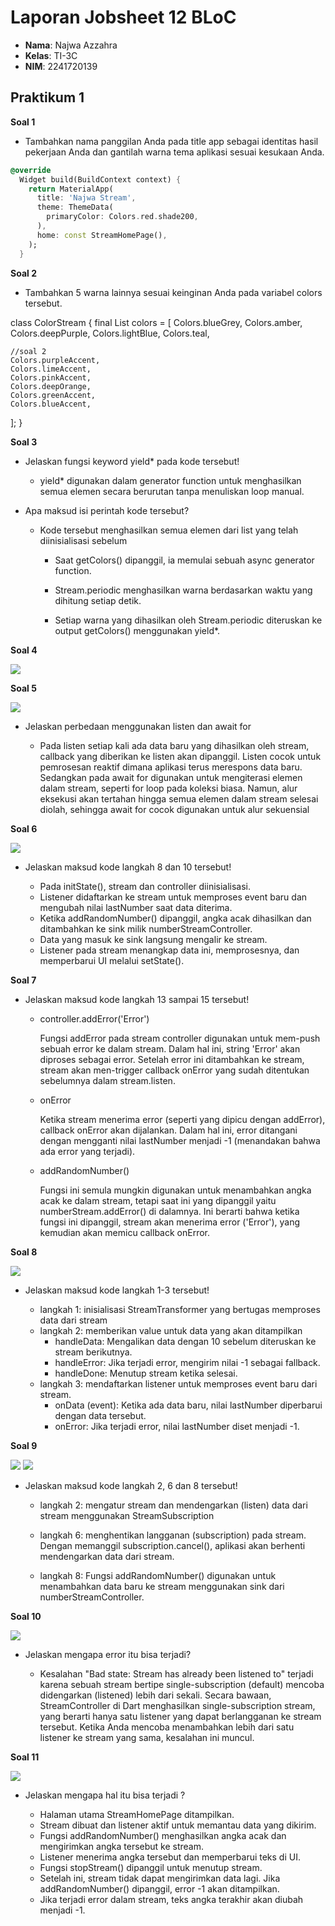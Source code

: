 # Laporan Jobsheet 12 BLoC

- **Nama**: Najwa Azzahra
- **Kelas**: TI-3C
- **NIM**: 2241720139

## Praktikum 1

**Soal 1**

- Tambahkan nama panggilan Anda pada title app sebagai identitas hasil pekerjaan Anda dan gantilah warna tema aplikasi sesuai kesukaan Anda.

```dart
@override
  Widget build(BuildContext context) {
    return MaterialApp(
      title: 'Najwa Stream',
      theme: ThemeData(
        primaryColor: Colors.red.shade200,
      ),
      home: const StreamHomePage(),
    );
  }
```

**Soal 2**

- Tambahkan 5 warna lainnya sesuai keinginan Anda pada variabel colors tersebut.

class ColorStream {
  final List<Color> colors = [
    Colors.blueGrey,
    Colors.amber,
    Colors.deepPurple,
    Colors.lightBlue,
    Colors.teal,

    //soal 2
    Colors.purpleAccent,
    Colors.limeAccent,
    Colors.pinkAccent,
    Colors.deepOrange,
    Colors.greenAccent,
    Colors.blueAccent,
  ];
}

**Soal 3**

- Jelaskan fungsi keyword yield* pada kode tersebut!

    - yield* digunakan dalam generator function untuk menghasilkan semua elemen secara berurutan tanpa menuliskan loop manual.

- Apa maksud isi perintah kode tersebut?

    - Kode tersebut menghasilkan semua elemen dari list yang telah diinisialisasi sebelum

        - Saat getColors() dipanggil, ia memulai sebuah async generator function.

        - Stream.periodic menghasilkan warna berdasarkan waktu yang dihitung setiap detik.

        - Setiap warna yang dihasilkan oleh Stream.periodic diteruskan ke output getColors() menggunakan yield*.

**Soal 4**

<img src="img/s4.gif"/>

**Soal 5**

<img src="img/s5.gif"/>

- Jelaskan perbedaan menggunakan listen dan await for

    - Pada listen setiap kali ada data baru yang dihasilkan oleh stream, callback yang diberikan ke listen akan dipanggil. Listen cocok untuk pemrosesan reaktif dimana aplikasi terus merespons data baru.
    Sedangkan pada await for digunakan untuk mengiterasi elemen dalam stream, seperti for loop pada koleksi biasa. Namun, alur eksekusi akan tertahan hingga semua elemen dalam stream selesai diolah, sehingga await for cocok digunakan untuk alur sekuensial

**Soal 6**

<img src="img/s6.gif"/>

- Jelaskan maksud kode langkah 8 dan 10 tersebut!

    - Pada initState(), stream dan controller diinisialisasi.
    - Listener didaftarkan ke stream untuk memproses event baru dan mengubah nilai lastNumber saat data diterima.
    - Ketika addRandomNumber() dipanggil, angka acak dihasilkan dan ditambahkan ke sink milik numberStreamController.
    - Data yang masuk ke sink langsung mengalir ke stream.
    - Listener pada stream menangkap data ini, memprosesnya, dan memperbarui UI melalui setState().

**Soal 7**

- Jelaskan maksud kode langkah 13 sampai 15 tersebut!

    - controller.addError('Error')
        
        Fungsi addError pada stream controller digunakan untuk mem-push sebuah error ke dalam stream. Dalam hal ini, string 'Error' akan diproses sebagai error. Setelah error ini ditambahkan ke stream, stream akan men-trigger callback onError yang sudah  ditentukan sebelumnya dalam stream.listen.

    - onError
        
        Ketika stream menerima error (seperti yang dipicu dengan addError), callback onError akan dijalankan. Dalam hal ini, error ditangani dengan mengganti nilai lastNumber menjadi -1 (menandakan bahwa ada error yang terjadi).

    - addRandomNumber()
        
        Fungsi ini semula mungkin digunakan untuk menambahkan angka acak ke dalam stream, tetapi saat ini yang dipanggil yaitu numberStream.addError() di dalamnya. Ini berarti bahwa ketika fungsi ini dipanggil, stream akan menerima error ('Error'), yang kemudian akan memicu callback onError.

**Soal 8**

<img src="img/s8.gif"/>

- Jelaskan maksud kode langkah 1-3 tersebut!

    - langkah 1: inisialisasi StreamTransformer yang bertugas memproses data dari stream
    - langkah 2: memberikan value untuk data yang akan ditampilkan 
        - handleData: Mengalikan data dengan 10 sebelum diteruskan ke stream berikutnya.
        - handleError: Jika terjadi error, mengirim nilai -1 sebagai fallback.
        - handleDone: Menutup stream ketika selesai. 
    - langkah 3: mendaftarkan listener untuk memproses event baru dari stream.
        - onData (event): Ketika ada data baru, nilai lastNumber diperbarui dengan data tersebut.
        - onError: Jika terjadi error, nilai lastNumber diset menjadi -1.

**Soal 9**

<img src="img/s9.gif"/>

<img src="img/s9.png"/>

- Jelaskan maksud kode langkah 2, 6 dan 8 tersebut!

    - langkah 2: mengatur stream dan mendengarkan (listen) data dari stream menggunakan StreamSubscription

    - langkah 6:  menghentikan langganan (subscription) pada stream. Dengan memanggil subscription.cancel(), aplikasi akan berhenti mendengarkan data dari stream.

    - langkah 8: Fungsi addRandomNumber() digunakan untuk menambahkan data baru ke stream menggunakan sink dari numberStreamController.

**Soal 10**

<img src="img/s10.png"/>

- Jelaskan mengapa error itu bisa terjadi?

    - Kesalahan "Bad state: Stream has already been listened to" terjadi karena sebuah stream bertipe single-subscription (default) mencoba didengarkan (listened) lebih dari sekali. Secara bawaan, StreamController di Dart menghasilkan single-subscription stream, yang berarti hanya satu listener yang dapat berlangganan ke stream tersebut. Ketika Anda mencoba menambahkan lebih dari satu listener ke stream yang sama, kesalahan ini muncul.

**Soal 11**

<img src="img/s11.gif"/>

- Jelaskan mengapa hal itu bisa terjadi ?

    - Halaman utama StreamHomePage ditampilkan.
    - Stream dibuat dan listener aktif untuk memantau data yang dikirim.
    - Fungsi addRandomNumber() menghasilkan angka acak dan mengirimkan angka tersebut ke stream.
    - Listener menerima angka tersebut dan memperbarui teks di UI.
    - Fungsi stopStream() dipanggil untuk menutup stream.
    - Setelah ini, stream tidak dapat mengirimkan data lagi. Jika addRandomNumber() dipanggil, error -1 akan ditampilkan.
    - Jika terjadi error dalam stream, teks angka terakhir akan diubah menjadi -1.